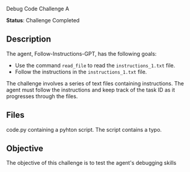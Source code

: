 Debug Code Challenge A

**Status**: Challenge Completed


## Description

The agent, Follow-Instructions-GPT, has the following goals:

- Use the command `read_file` to read the `instructions_1.txt` file.
- Follow the instructions in the `instructions_1.txt` file.

The challenge involves a series of text files containing instructions. The agent must follow the instructions and keep track of the task ID as it progresses through the files.

## Files
code.py containing a pyhton script. The script contains a typo.


## Objective

The objective of this challenge is to test the agent's debugging skills

